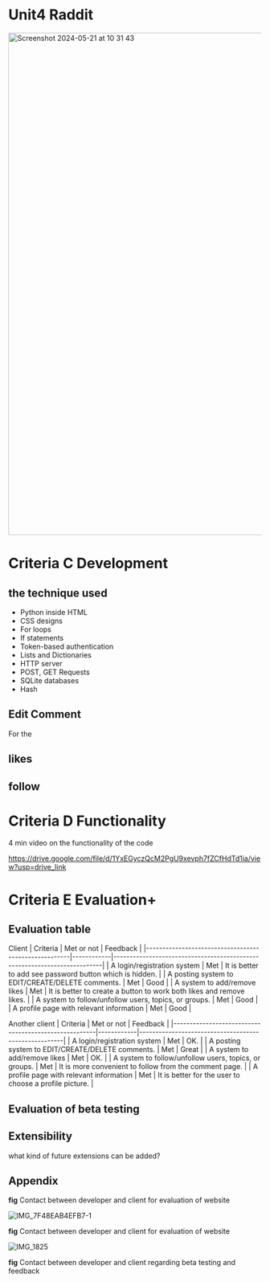 # Unit4 Raddit
<img width="1000" alt="Screenshot 2024-05-21 at 10 31 43" src="https://github.com/ayyyane/unit4_g11/assets/142702159/774e568a-2a88-4cc0-b589-7bce96273467">


# Criteria C Development
## the technique used
- Python inside HTML
- CSS designs
- For loops 
- If statements
- Token-based authentication
- Lists and Dictionaries
- HTTP server
- POST, GET Requests
- SQLite databases
- Hash

## Edit Comment
For the 

## likes 

## follow

# Criteria D Functionality
4 min video on the functionality of the code

https://drive.google.com/file/d/1YxEGyczQcM2PgU9xevph7fZCfHdTd1ia/view?usp=drive_link


# Criteria E Evaluation+
## Evaluation table
Client
| Criteria                                             | Met or not | Feedback                                                                 |
|------------------------------------------------------|------------|--------------------------------------------------------------------------|
| A login/registration system                          | Met        | It is better to add see password button which is hidden.                 |
| A posting system to EDIT/CREATE/DELETE comments.     | Met        | Good                                                                     |
| A system to add/remove likes                         | Met        | It is better to create a button to work both likes and remove likes. |
| A system to follow/unfollow users, topics, or groups. | Met        | Good                                                                     |
| A profile page with relevant information             | Met        | Good                                                                     |

Another client
| Criteria                                             | Met or not | Feedback                                             |
|------------------------------------------------------|------------|------------------------------------------------------|
| A login/registration system                          | Met        | OK.                                                  |
| A posting system to EDIT/CREATE/DELETE comments.     | Met        | Great                                                |
| A system to add/remove likes                         | Met        | OK.                                                  |
| A system to follow/unfollow users, topics, or groups. | Met        | It is more convenient to follow from the comment page. |
| A profile page with relevant information             | Met        | It is better for the user to choose a profile picture. |

## Evaluation of beta testing

## Extensibility
what kind of future extensions can be added?

## Appendix


**fig** Contact between developer and client for evaluation of website

![IMG_7F48EAB4EFB7-1](https://github.com/ayyyane/unit4_g11/assets/142702159/20298cbb-4404-4776-bda2-4e41ff57aef7)

**fig** Contact between developer and client for evaluation of website

![IMG_1825](https://github.com/ayyyane/unit4_g11/assets/142702159/d7d2082e-2fcc-4f40-8d96-43337942ae85)

**fig** Contact between developer and client regarding beta testing and feedback
